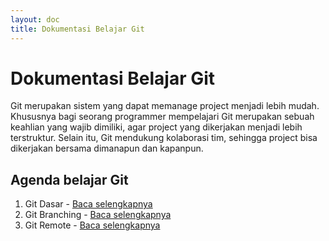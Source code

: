 ```yaml
---
layout: doc
title: Dokumentasi Belajar Git
---
```


# Dokumentasi Belajar Git

Git merupakan sistem yang dapat memanage project menjadi lebih mudah. Khususnya bagi seorang programmer mempelajari Git merupakan sebuah keahlian yang wajib dimiliki, agar project yang dikerjakan menjadi lebih terstruktur. Selain itu, Git mendukung kolaborasi tim, sehingga project bisa dikerjakan bersama dimanapun dan kapanpun. 

## Agenda belajar Git

1. Git Dasar - [Baca selengkapnya](/docs/basic/)
2. Git Branching - [Baca selengkapnya](/docs/git-branching/)
3. Git Remote - [Baca selengkapnya](/docs/git-remote/)
